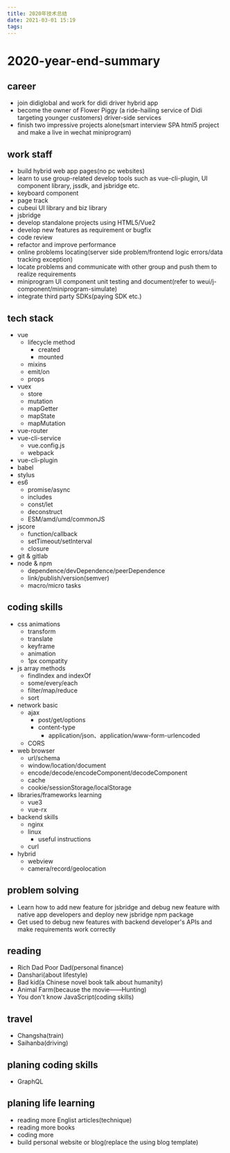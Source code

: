 ```yaml
---
title: 2020年技术总结
date: 2021-03-01 15:19
tags:
---
```


# 2020-year-end-summary

## career

- join didiglobal and work for didi driver hybrid app
- become the owner of Flower Piggy (a ride-hailing service of Didi targeting younger customers) driver-side services 
- finish two impressive projects alone(smart interview SPA html5 project and make a live in wechat miniprogram)

## work staff

- build hybrid web app pages(no pc websites)
- learn to use group-related develop tools such as vue-cli-plugin, UI component library, jssdk, and jsbridge etc.
- keyboard component
- page track
- cubeui UI library and biz library
- jsbridge
- develop standalone projects using HTML5/Vue2
- develop new features as requirement or bugfix
- code review
- refactor and improve performance
- online problems locating(server side problem/frontend logic errors/data tracking exception)
- locate problems and communicate with other group and push them to realize requirements
- miniprogram UI component unit testing and document(refer to weui/j-component/miniprogram-simulate)
- integrate third party SDKs(paying SDK etc.)

## tech stack

- vue
  - lifecycle method
    - created
    - mounted
  - mixins
  - emit/on
  - props
- vuex
  - store
  - mutation
  - mapGetter
  - mapState
  - mapMutation
- vue-router
- vue-cli-service
  - vue.config.js
  - webpack
- vue-cli-plugin
- babel
- stylus
- es6
  - promise/async
  - includes
  - const/let
  - deconstruct
  - ESM/amd/umd/commonJS
- jscore
  - function/callback
  - setTimeout/setInterval
  - closure
- git & gitlab
- node & npm
  - dependence/devDependence/peerDependence
  - link/publish/version(semver)
  - macro/micro tasks

## coding skills

- css animations
  - transform
  - translate
  - keyframe
  - animation
  - 1px compatity
- js array methods
  - findIndex and indexOf
  - some/every/each
  - filter/map/reduce
  - sort
- network basic
  - ajax
    - post/get/options
    - content-type
      - application/json、application/www-form-urlencoded
  - CORS
- web browser
  - url/schema
  - window/location/document
  - encode/decode/encodeComponent/decodeComponent
  - cache
  - cookie/sessionStorage/localStorage
- libraries/frameworks learning
  - vue3
  - vue-rx
- backend skills
  - nginx
  - linux
    - useful instructions
  - curl
- hybrid
  - webview
  - camera/record/geolocation

## problem solving

- Learn how to add new feature for jsbridge and debug new feature with native app developers and deploy new jsbridge npm package
- Get used to debug new features with backend developer's APIs and make requirements work correctly

## reading

- Rich Dad Poor Dad(personal finance)
- Danshari(about lifestyle)
- Bad kid(a Chinese novel book talk about humanity)
- Animal Farm(because the movie——Hunting)
- You don't know JavaScript(coding skills)

## travel

- Changsha(train)
- Saihanba(driving)

## planing coding skills

- GraphQL

## planing life learning

- reading more Englist articles(technique)
- reading more books
- coding more
- build personal website or blog(replace the using blog template)